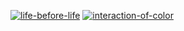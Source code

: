 [![life-before-life](https://cloud.githubusercontent.com/assets/469438/15804217/c829ef6e-2b01-11e6-98bb-1761f038025f.png)](https://github.com/huphtur/Daily-Affinity-Design-Graphics/raw/master/life-before-life.afdesign) [![interaction-of-color](https://cloud.githubusercontent.com/assets/469438/15798970/22e3d3a8-2a4d-11e6-8b30-b4107a438817.png)](https://github.com/huphtur/Daily-Affinity-Design-Graphics/raw/master/interaction-of-color.afdesign)
